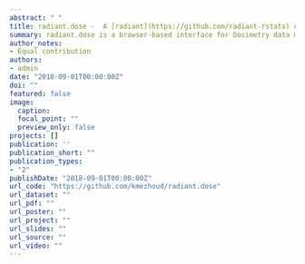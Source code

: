 ```yaml
---
abstract: " "
title: radiant.dose -  A [radiant](https://github.com/radiant-rstats) extension for Medical and Dosimetry data manager
summary: radiant.dose is a browser-based interface for Dosimetry data management, analysis and visualization. The app is based on Shiny framework.
author_notes:
- Equal contribution
authors:
- admin
date: "2018-09-01T00:00:00Z"
doi: ""
featured: false
image:
  caption:
  focal_point: ""
  preview_only: false
projects: []
publication: ''
publication_short: ""
publication_types:
- "2"
publishDate: "2018-09-01T00:00:00Z"
url_code: "https://github.com/kmezhoud/radiant.dose"
url_dataset: ""
url_pdf: ""
url_poster: ""
url_project: ""
url_slides: ""
url_source: ""
url_video: ""
---
```


